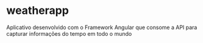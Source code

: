 # weatherapp
Aplicativo desenvolvido com o Framework Angular que consome a API para capturar informações do tempo em todo o mundo
